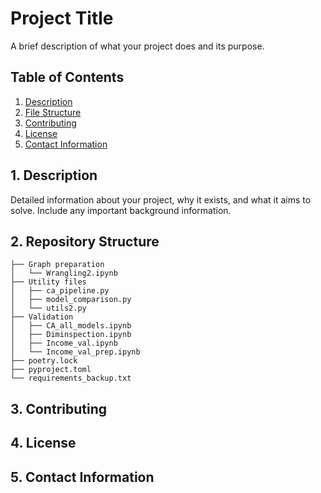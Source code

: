 # Project Title

A brief description of what your project does and its purpose.

## Table of Contents

1. [Description](#Description)
2. [File Structure](#Repository-Structure)
3. [Contributing](#Contributing)
4. [License](#License)
5. [Contact Information](#Contact-Information)

## 1. Description

Detailed information about your project, why it exists, and what it aims to solve. Include any important background information.


## 2. Repository Structure
```
├── Graph preparation
│   └── Wrangling2.ipynb
├── Utility files
│   ├── ca_pipeline.py
│   ├── model_comparison.py
│   └── utils2.py
├── Validation
│   ├── CA_all_models.ipynb
│   ├── Diminspection.ipynb
│   ├── Income_val.ipynb
│   └── Income_val_prep.ipynb
├── poetry.lock
├── pyproject.toml
└── requirements_backup.txt
```
## 3. Contributing

## 4. License

## 5. Contact Information
